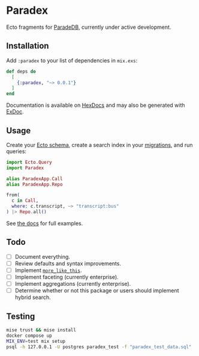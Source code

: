 # Paradex

Ecto fragments for [ParadeDB](https://www.paradedb.com/), currently under active development.

## Installation

Add `:paradex` to your list of dependencies in `mix.exs`:

<!-- BEGIN: VERSION -->
```elixir
def deps do
  [
    {:paradex, "~> 0.0.1"}
  ]
end
```
<!-- END: VERSION -->

Documentation is available on [HexDocs](https://hexdocs.pm/paradex/readme.html) and may also be generated with [ExDoc](https://github.com/elixir-lang/ex_doc).

## Usage

Create your [Ecto schema](./test/support/paradex_app/call.ex), create a search index in your [migrations](./priv/repo/migrations/20241013014316_setup.exs), and run queries:
```elixir
import Ecto.Query
import Paradex

alias ParadexApp.Call
alias ParadexApp.Repo

from(
  c in Call,
  where: c.transcript, ~> "transcript:bus"
) |> Repo.all()
```

See [the docs](https://hexdocs.pm/paradex/readme.html) for full examples.

## Todo
- [ ] Document everything.
- [ ] Review defaults and syntax improvements.
- [ ] Implement [`more_like_this`](https://docs.paradedb.com/documentation/advanced/specialized/more_like_this).
- [ ] Implement faceting (currently enterprise).
- [ ] Implement aggregations (currently enterprise).
- [ ] Determine whether or not this package or users should implement hybrid search.

## Testing

```sh
mise trust && mise install
docker compose up
MIX_ENV=test mix setup
psql -h 127.0.0.1 -U postgres paradex_test -f "paradex_test_data.sql"
```
